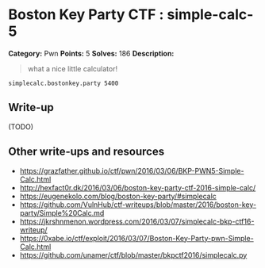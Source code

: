 # Boston Key Party CTF : simple-calc-5

**Category:** Pwn
**Points:** 5
**Solves:** 186
**Description:**

> what a nice little calculator!

`simplecalc.bostonkey.party 5400`


## Write-up

(TODO)

## Other write-ups and resources

* <https://grazfather.github.io/ctf/pwn/2016/03/06/BKP-PWN5-Simple-Calc.html>
* <http://hexfact0r.dk/2016/03/06/boston-key-party-ctf-2016-simple-calc/>
* <https://eugenekolo.com/blog/boston-key-party/#simplecalc>
* <https://github.com/VulnHub/ctf-writeups/blob/master/2016/boston-key-party/Simple%20Calc.md>
* <https://jkrshnmenon.wordpress.com/2016/03/07/simplecalc-bkp-ctf16-writeup/>
* <https://0xabe.io/ctf/exploit/2016/03/07/Boston-Key-Party-pwn-Simple-Calc.html>
* <https://github.com/unamer/ctf/blob/master/bkpctf2016/simplecalc.py>
